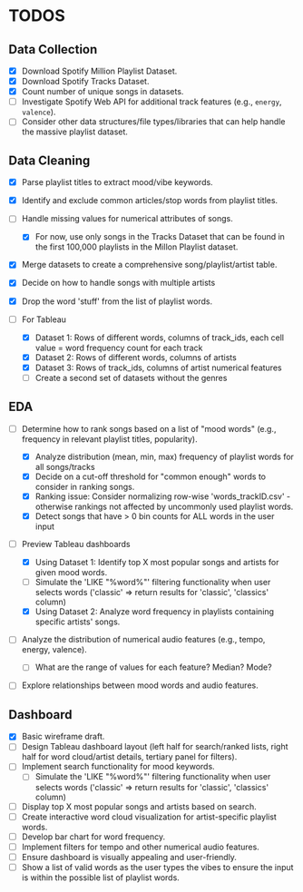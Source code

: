 # TODOS

## Data Collection

 - [x] Download Spotify Million Playlist Dataset.
 - [x] Download Spotify Tracks Dataset.
 - [x] Count number of unique songs in datasets.
 - [ ] Investigate Spotify Web API for additional track features (e.g., `energy`, `valence`).
 - [ ] Consider other data structures/file types/libraries that can help handle the massive playlist dataset.

## Data Cleaning

 - [x] Parse playlist titles to extract mood/vibe keywords.
 - [x] Identify and exclude common articles/stop words from playlist titles.
 - [ ] Handle missing values for numerical attributes of songs.
    - [x] For now, use only songs in the Tracks Dataset that can be found in the first 100,000 playlists in the Millon Playlist dataset.
 - [x] Merge datasets to create a comprehensive song/playlist/artist table.
 - [x] Decide on how to handle songs with multiple artists

 - [x] Drop the word 'stuff' from the list of playlist words.

 - [ ] For Tableau
    - [x] Dataset 1: Rows of different words, columns of track_ids, each cell value = word frequency count for each track 
    - [x] Dataset 2: Rows of different words, columns of artists
    - [x] Dataset 3: Rows of track_ids, columns of artist numerical features
    - [ ] Create a second set of datasets without the genres

## EDA

 - [ ] Determine how to rank songs based on a list of "mood words" (e.g., frequency in relevant playlist titles, popularity).
    - [x] Analyze distribution (mean, min, max) frequency of playlist words for all songs/tracks
    - [x] Decide on a cut-off threshold for "common enough" words to consider in ranking songs.
    - [x] Ranking issue: Consider normalizing row-wise 'words_trackID.csv' - otherwise rankings not affected by uncommonly used playlist words.
    - [x] Detect songs that have > 0 bin counts for ALL words in the user input

 - [ ] Preview Tableau dashboards
    - [x] Using Dataset 1: Identify top X most popular songs and artists for given mood words.
    - [ ] Simulate the 'LIKE "%word%"' filtering functionality when user selects words ('classic' => return results for 'classic', 'classics' column)
    - [x] Using Dataset 2: Analyze word frequency in playlists containing specific artists' songs.

 - [ ] Analyze the distribution of numerical audio features (e.g., tempo, energy, valence).
    - [ ] What are the range of values for each feature? Median? Mode?
 - [ ] Explore relationships between mood words and audio features.


## Dashboard

 - [x] Basic wireframe draft.
 - [ ] Design Tableau dashboard layout (left half for search/ranked lists, right half for word cloud/artist details, tertiary panel for filters).
 - [ ] Implement search functionality for mood keywords.
    - [ ] Simulate the 'LIKE "%word%"' filtering functionality when user selects words ('classic' => return results for 'classic', 'classics' column)
 - [ ] Display top X most popular songs and artists based on search.
 - [ ] Create interactive word cloud visualization for artist-specific playlist words.
 - [ ] Develop bar chart for word frequency.
 - [ ] Implement filters for tempo and other numerical audio features.
 - [ ] Ensure dashboard is visually appealing and user-friendly.
 - [ ] Show a list of valid words as the user types the vibes to ensure the input is within the possible list of playlist words.
